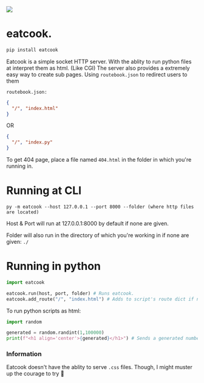 <img src="https://u.cubeupload.com/ihavecandy/eatcook.png">

# eatcook.
```python
pip install eatcook
```

Eatcook is a simple socket HTTP server. With the ablity to run python files at interpret them as html. (Like CGI)
The server also provides a extremely easy way to create sub pages. Using `routebook.json` to redirect users to them

`routebook.json:`
```json
{
  "/", "index.html"  
}
```
OR 
```json
{
  "/", "index.py"
}
```

To get 404 page, place a file named `404.html` in the folder in which you're running in.
# Running at CLI
```
py -m eatcook --host 127.0.0.1 --port 8000 --folder (where http files are located)
```
Host & Port will run at 127.0.0.1:8000 by default if none are given.

Folder will also run in the directory of which you're working in if none are given: `./`

# Running in python
```py
import eatcook

eatcook.run(host, port, folder) # Runs eatcook.
eatcook.add_route("/", "index.html") # Adds to script's route dict if no routebook.json is found. Though, it's much recommended to just use routebook.json
```

To run python scripts as html:
```py
import random

generated = random.randint(1,100000)
print(f"<h1 align='center'>{generated}</h1>") # Sends a generated number to client's browser.
```

### Information
Eatcook doesn't have the ablity to serve `.css` files. Though, I might muster up the courage to try 👀
